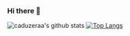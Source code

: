 ### Hi there 👋
![caduzeraa's github stats](https://github-readme-stats.vercel.app/api?username=caduzeraa&show_icons=true&theme=radical)
[![Top Langs](https://github-readme-stats.vercel.app/api/top-langs/?username=caduzeraa&layout=compact)](https://github.com/anuraghazra/github-readme-stats)
